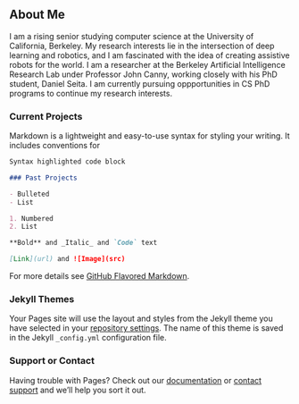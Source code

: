 ## About Me

I am a rising senior studying computer science at the University of California, Berkeley. My research interests lie in the intersection of deep learning and robotics, and I am fascinated with the idea of creating assistive robots for the world. I am a researcher at the Berkeley Artificial Intelligence Research Lab under Professor John Canny, working closely with his PhD student, Daniel Seita. I am currently pursuing oppportunities in CS PhD programs to continue my research interests.

### Current Projects

Markdown is a lightweight and easy-to-use syntax for styling your writing. It includes conventions for

```markdown
Syntax highlighted code block

### Past Projects

- Bulleted
- List

1. Numbered
2. List

**Bold** and _Italic_ and `Code` text

[Link](url) and ![Image](src)
```

For more details see [GitHub Flavored Markdown](https://guides.github.com/features/mastering-markdown/).

### Jekyll Themes

Your Pages site will use the layout and styles from the Jekyll theme you have selected in your [repository settings](https://github.com/AbhinavGopal/AbhinavGopal.github.io/settings). The name of this theme is saved in the Jekyll `_config.yml` configuration file.

### Support or Contact

Having trouble with Pages? Check out our [documentation](https://docs.github.com/categories/github-pages-basics/) or [contact support](https://github.com/contact) and we’ll help you sort it out.
